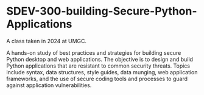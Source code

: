 # SDEV-300-building-Secure-Python-Applications
A class taken in 2024 at UMGC.

A hands-on study of best practices and strategies for building secure Python desktop and web applications. The objective is to design and build Python applications that are resistant to common security threats. Topics include syntax, data structures, style guides, data munging, web application frameworks, and the use of secure coding tools and processes to guard against application vulnerabilities.